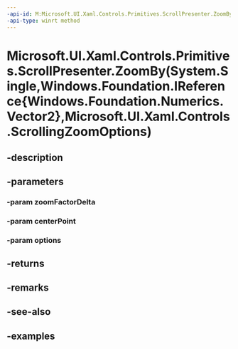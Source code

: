 ```yaml
---
-api-id: M:Microsoft.UI.Xaml.Controls.Primitives.ScrollPresenter.ZoomBy(System.Single,Windows.Foundation.IReference{Windows.Foundation.Numerics.Vector2},Microsoft.UI.Xaml.Controls.ScrollingZoomOptions)
-api-type: winrt method
---
```


# Microsoft.UI.Xaml.Controls.Primitives.ScrollPresenter.ZoomBy(System.Single,Windows.Foundation.IReference{Windows.Foundation.Numerics.Vector2},Microsoft.UI.Xaml.Controls.ScrollingZoomOptions)

<!--
public Microsoft.UI.Xaml.Controls.ZoomInfo ZoomBy (float zoomFactorDelta, System.Nullable<System.Numerics.Vector2> centerPoint, Microsoft.UI.Xaml.Controls.ScrollingZoomOptions options);
-->


## -description

## -parameters

### -param zoomFactorDelta

### -param centerPoint

### -param options

## -returns

## -remarks

## -see-also

## -examples


